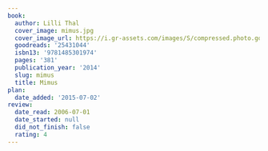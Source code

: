 ```yaml
---
book:
  author: Lilli Thal
  cover_image: mimus.jpg
  cover_image_url: https://i.gr-assets.com/images/S/compressed.photo.goodreads.com/books/1430052907l/25431044._SX98_.jpg
  goodreads: '25431044'
  isbn13: '9781485301974'
  pages: '381'
  publication_year: '2014'
  slug: mimus
  title: Mimus
plan:
  date_added: '2015-07-02'
review:
  date_read: 2006-07-01
  date_started: null
  did_not_finish: false
  rating: 4
---
```

